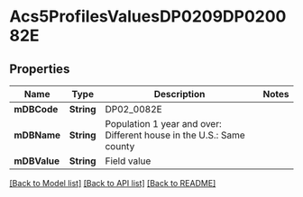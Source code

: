 # Acs5ProfilesValuesDP0209DP020082E

## Properties
Name | Type | Description | Notes
------------ | ------------- | ------------- | -------------
**mDBCode** | **String** | DP02_0082E | 
**mDBName** | **String** | Population 1 year and over: Different house in the U.S.: Same county | 
**mDBValue** | **String** | Field value | 

[[Back to Model list]](../README.md#documentation-for-models) [[Back to API list]](../README.md#documentation-for-api-endpoints) [[Back to README]](../README.md)


